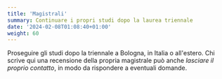 ```yaml
---
title: 'Magistrali'
summary: Continuare i propri studi dopo la laurea triennale
date: '2024-02-08T01:08:40+01:00'
weight: 60
---
```


Proseguire gli studi dopo la triennale a Bologna, in Italia o all'estero. Chi
scrive qui una recensione della propria magistrale può anche _lasciare il
proprio contatto_, in modo da rispondere a eventuali domande.

# 
